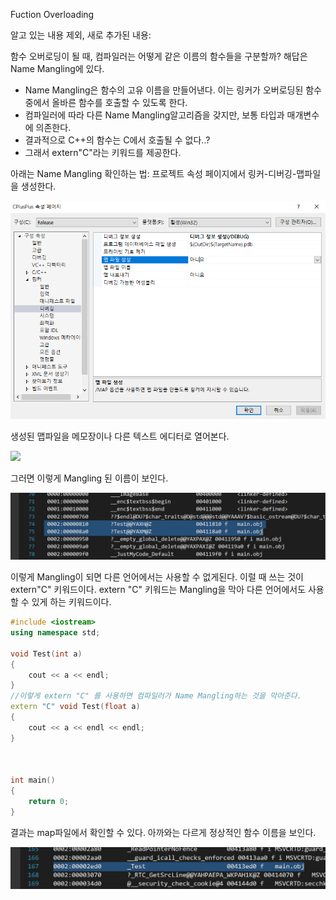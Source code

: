 Fuction Overloading

알고 있는 내용 제외, 새로 추가된 내용:

함수 오버로딩이 될 때, 컴파일러는 어떻게 같은 이름의 함수들을 구분할까?
해답은 Name Mangling에 있다.

- Name Mangling은 함수의 고유 이름을 만들어낸다. 이는 링커가 오버로딩된 함수 중에서 올바른 함수를 호출할 수 있도록 한다.
- 컴파일러에 따라 다른 Name Mangling알고리즘을 갖지만, 보통 타입과 매개변수에 의존한다.
- 결과적으로 C++의 함수는 C에서 호출될 수 없다..?
- 그래서 extern"C"라는 키워드를 제공한다. 

아래는 Name Mangling 확인하는 법:
프로젝트 속성 페이지에서 링커-디버깅-맵파일을 생성한다.

![](https://github.com/dev-jaehyeon/TIL/blob/master/C%20Plus%20Plus/Images/HowtoGetMapFile.png)

생성된 맵파일을 메모장이나 다른 텍스트 에디터로 열어본다.

![](/Images/HowtoGetMapFile2.png)

그러면 이렇게 Mangling 된 이름이 보인다.

![](./Images/HowtoGetMapFile3.png)

이렇게 Mangling이 되면 다른 언어에서는 사용할 수 없게된다. 이럴 때 쓰는 것이 extern"C" 키워드이다. extern "C" 키워드는 Mangling을 막아 다른 언어에서도 사용할 수 있게 하는 키워드이다.

```c++
#include <iostream>	
using namespace std;

void Test(int a)
{
	cout << a << endl;
}
//이렇게 extern "C" 를 사용하면 컴파일러가 Name Mangling하는 것을 막아준다.
extern "C" void Test(float a)
{
	cout << a << endl << endl;
}



int main()
{	
	return 0;
}
```

결과는 map파일에서 확인할 수 있다. 아까와는 다르게 정상적인 함수 이름을 보인다.

![](./Images/HowtoGetMapFile4.png)


